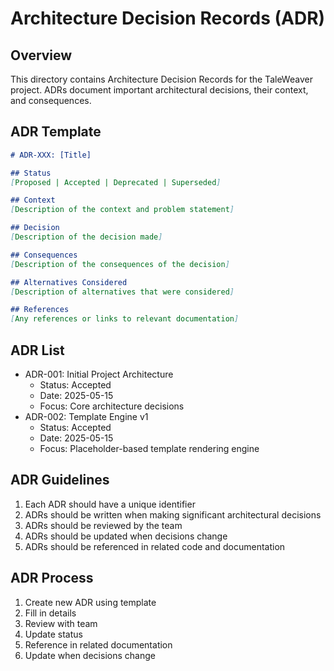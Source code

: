 # Architecture Decision Records (ADR)

## Overview
This directory contains Architecture Decision Records for the TaleWeaver project. ADRs document important architectural decisions, their context, and consequences.

## ADR Template
```markdown
# ADR-XXX: [Title]

## Status
[Proposed | Accepted | Deprecated | Superseded]

## Context
[Description of the context and problem statement]

## Decision
[Description of the decision made]

## Consequences
[Description of the consequences of the decision]

## Alternatives Considered
[Description of alternatives that were considered]

## References
[Any references or links to relevant documentation]
```

## ADR List
- ADR-001: Initial Project Architecture
  - Status: Accepted
  - Date: 2025-05-15
  - Focus: Core architecture decisions
- ADR-002: Template Engine v1
  - Status: Accepted
  - Date: 2025-05-15
  - Focus: Placeholder-based template rendering engine

## ADR Guidelines
1. Each ADR should have a unique identifier
2. ADRs should be written when making significant architectural decisions
3. ADRs should be reviewed by the team
4. ADRs should be updated when decisions change
5. ADRs should be referenced in related code and documentation

## ADR Process
1. Create new ADR using template
2. Fill in details
3. Review with team
4. Update status
5. Reference in related documentation
6. Update when decisions change 